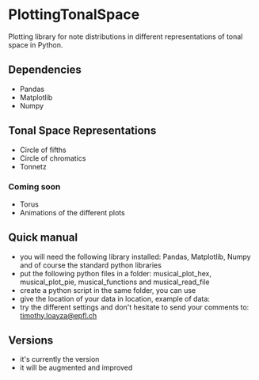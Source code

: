 # PlottingTonalSpace
Plotting library for note distributions in different representations of tonal space in Python.

## Dependencies
- Pandas
- Matplotlib
- Numpy

## Tonal Space Representations
- Circle of fifths
- Circle of chromatics
- Tonnetz

### Coming soon
- Torus
- Animations of the different plots

## Quick manual
- you will need the following library installed: Pandas, Matplotlib, Numpy and of course the standard python libraries
- put the following python files in a folder: musical_plot_hex, musical_plot_pie, musical_functions and musical_read_file
- create a python script in the same folder, you can use
- give the location of your data in location, example of data: 
- try the different settings and don't hesitate to send your comments to: timothy.loayza@epfl.ch

## Versions
- it's currently the version 
- it will be augmented and improved
